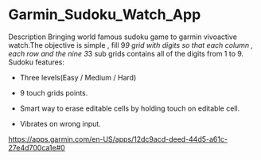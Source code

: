 # Garmin_Sudoku_Watch_App

Description
Bringing world famous sudoku game to garmin vivoactive watch.The objective is simple , fill 9*9 grid with digits so that each column , each row and the nine 3*3 sub grids contains all of the digits from 1 to 9.
Sudoku features:

- Three levels(Easy / Medium / Hard)

- 9 touch grids points.

- Smart way to erase editable cells by holding touch on editable cell.

- Vibrates on wrong input.


https://apps.garmin.com/en-US/apps/12dc9acd-deed-44d5-a61c-27e4d700ca1e#0

